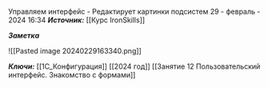 
Управляем интерфейс - Редактирует картинки подсистем
 29 - февраль - 2024  16:34 
***Источник:***  [[Курс IronSkills]] 

***Заметка*** 

![[Pasted image 20240229163340.png]]

***Ключи:*** [[1С_Конфигурация]] [[2024 год]]  [[Занятие 12 Пользовательский интерфейс. Знакомство с формами]]
